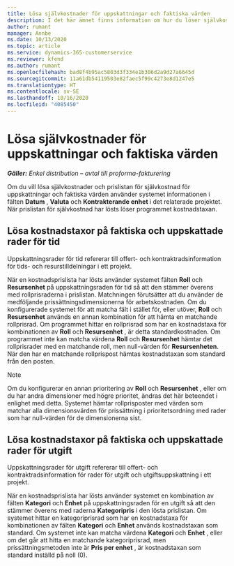 ```yaml
---
title: Lösa självkostnader för uppskattningar och faktiska värden
description: I det här ämnet finns information om hur du löser självkostnader för uppskattningar och faktiska värden.
author: rumant
manager: Annbe
ms.date: 10/13/2020
ms.topic: article
ms.service: dynamics-365-customerservice
ms.reviewer: kfend
ms.author: rumant
ms.openlocfilehash: bad8f4b95ac5803d3f334e1b306d2a9d27a6645d
ms.sourcegitcommit: 11a61db54119503e82faec5f99c4273e8d1247e5
ms.translationtype: HT
ms.contentlocale: sv-SE
ms.lasthandoff: 10/16/2020
ms.locfileid: "4085450"
---
```

# <a name="resolving-cost-prices-on-estimates-and-actuals"></a>Lösa självkostnader för uppskattningar och faktiska värden

_**Gäller:** Enkel distribution – avtal till proforma-fakturering_

Om du vill lösa självkostnader och prislistan för självkostnad för uppskattningar och faktiska värden använder systemet informationen i fälten **Datum** , **Valuta** och **Kontrakterande enhet** i det relaterade projektet. När prislistan för självkostnad har lösts löser programmet kostnadstaxan.

## <a name="resolving-cost-rates-on-actual-and-estimate-lines-for-time"></a>Lösa kostnadstaxor på faktiska och uppskattade rader för tid

Uppskattningsrader för tid refererar till offert- och kontraktradsinformation för tids- och resurstilldelningar i ett projekt.

När en kostnadsprislista har lösts använder systemet fälten **Roll** och **Resursenhet** på uppskattningsraden för tid så att den stämmer överens med rollprisraderna i prislistan. Matchningen förutsätter att du använder de medföljande prissättningsdimensionerna för arbetskostnaden. Om du konfigurerade systemet för att matcha fält i stället för, eller utöver, **Roll** och **Resursenhet** används en annan kombination för att hämta en matchande rollprisrad. Om programmet hittar en rollprisrad som har en kostnadstaxa för kombinationen av **Roll** och **Resursenhet** , är detta standardkostnaden. Om programmet inte kan matcha värdena **Roll** och **Resursenhet** hämtar det rollprisrader med en matchande roll, men null-värden för **Resursenheten**. När den har en matchande rollprispost hämtas kostnadstaxan som standard från den posten. 

> [!NOTE]
> Om du konfigurerar en annan prioritering av **Roll** och **Resursenhet** , eller om du har andra dimensioner med högre prioritet, ändras det här beteendet i enlighet med detta. Systemet hämtar rollprisposter med värden som matchar alla dimensionsvärden för prissättning i prioritetsordning med rader som har null-värden för de dimensionerna sist.

## <a name="resolving-cost-rates-on-actual-and-estimate-lines-for-expense"></a>Lösa kostnadstaxor på faktiska och uppskattade rader för utgift

Uppskattningsrader för utgift refererar till offert- och kontraktradsinformation för rader för utgift och utgiftsuppskattning i ett projekt.

När en kostnadsprislista har lösts använder systemet en kombination av fälten **Kategori** och **Enhet** på uppskattningsraden för en utgift så att den stämmer överens med raderna **Kategoripris** i den lösta prislistan. Om systemet hittar en kategoriprisrad som har en kostnadstaxa för kombinationen av fälten **Kategori** och **Enhet** används kostnadstaxan som standard. Om systemet inte kan matcha värdena **Kategori** och **Enhet** , eller om det går att hitta en matchande kategoriprisrad, men prissättningsmetoden inte är **Pris per enhet** , är kostnadstaxan som standard inställd på noll (0).
